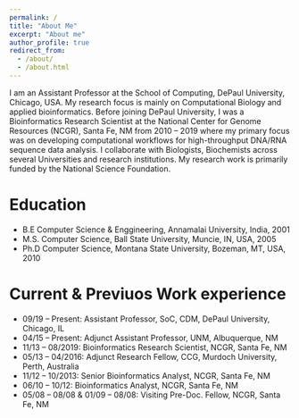 ```yaml
---
permalink: /
title: "About Me"
excerpt: "About me"
author_profile: true
redirect_from: 
  - /about/
  - /about.html
---
```


I am an Assistant Professor at the School of Computing, DePaul University, Chicago, USA. My research focus is mainly on Computational Biology and applied bioinformatics. Before joining DePaul University, I was a Bioinformatics Research Scientist at the National Center for Genome Resources (NCGR), Santa Fe, NM from 2010 – 2019 where my primary focus was on developing computational workflows for high-throughput DNA/RNA sequence data analysis. I collaborate with Biologists, Biochemists across several Universities and research institutions. My research work is primarily funded by the National Science Foundation.

Education
======
* B.E Computer Science & Enggineering, Annamalai University, India, 2001
* M.S. Computer Science, Ball State University, Muncie, IN, USA, 2005
* Ph.D Computer Science, Montana State University, Bozeman, MT, USA, 2010

Current & Previuos Work experience
======
* 09/19 – Present: Assistant Professor, SoC, CDM, DePaul University, Chicago, IL
* 04/15 – Present: Adjunct Assistant Professor, UNM, Albuquerque, NM
* 11/13 – 08/2019: Bioinformatics Research Scientist, NCGR, Santa Fe, NM
* 05/13 – 04/2016: Adjunct Research Fellow, CCG, Murdoch University, Perth, Australia
* 11/12 – 10/2013: Senior Bioinformatics Analyst, NCGR, Santa Fe, NM
* 06/10 – 10/12: Bioinformatics Analyst, NCGR, Santa Fe, NM
* 05/08 – 08/08 & 01/09 – 08/08: Visiting Pre-Doc. Fellow, NCGR, Santa Fe, NM
